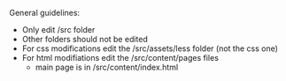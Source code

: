 General guidelines:
   - Only edit /src folder
   - Other folders should not be edited
   - For css modifications edit the /src/assets/less folder (not the css one)
   - For html modifiations edit the /src/content/pages files
      - main page is in /src/content/index.html
       
